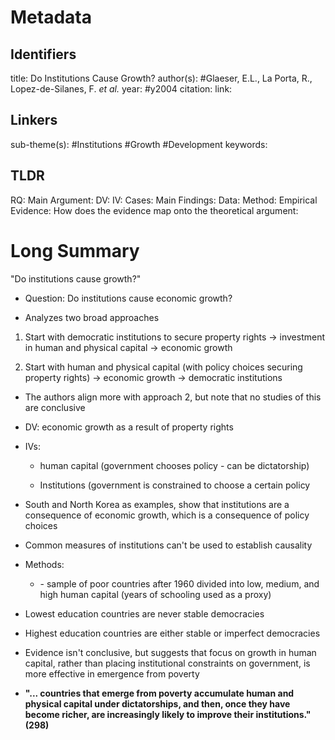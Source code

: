 # Metadata
## Identifiers
title: Do Institutions Cause Growth?
author(s): #Glaeser, E.L., La Porta, R., Lopez-de-Silanes, F. _et al._
year: #y2004 
citation:
link:

## Linkers

sub-theme(s): #Institutions #Growth #Development 
keywords:

## TLDR

RQ:
Main Argument:
DV:
IV:
Cases:
Main Findings:
Data:
Method:
Empirical Evidence: 
How does the evidence map onto the theoretical argument: 

# Long Summary



"Do institutions cause growth?"

-   Question: Do institutions cause economic growth?

<!-- -->

-   Analyzes two broad approaches

1.  Start with democratic institutions to secure property rights →
    investment in human and physical capital → economic growth

2.  Start with human and physical capital (with policy choices securing
    property rights) → economic growth → democratic institutions

-   The authors align more with approach 2, but note that no studies of
    this are conclusive

<!-- -->

-   DV: economic growth as a result of property rights

-   IVs:

    -   human capital (government chooses policy - can be dictatorship)

    -   Institutions (government is constrained to choose a certain
        policy

<!-- -->

-   South and North Korea as examples, show that institutions are a
    consequence of economic growth, which is a consequence of policy
    choices

<!-- -->

-   Common measures of institutions can't be used to establish causality

<!-- -->

-   Methods:

    -   \- sample of poor countries after 1960 divided into low, medium,
        and high human capital (years of schooling used as a proxy)

-   Lowest education countries are never stable democracies

-   Highest education countries are either stable or imperfect
    democracies

<!-- -->

-   Evidence isn't conclusive, but suggests that focus on growth in
    human capital, rather than placing institutional constraints on
    government, is more effective in emergence from poverty

<!-- -->

-   **"\... countries that emerge from poverty accumulate human and
    physical capital under dictatorships, and then, once they have
    become richer, are increasingly likely to improve their
    institutions." (298)**
